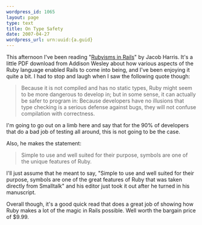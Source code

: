 ```yaml
--- 
wordpress_id: 1065
layout: page
type: text
title: On Type Safety
date: 2007-04-27  
wordpress_url: urn:uuid:{a.guid}
---
```

<p>This afternoon I've been reading "<a href="http://www.informit.com/bookstore/product.asp?isbn=9780321474070&amp;rl=1">Rubyisms in Rails</a>" by Jacob Harris.  It's a little PDF download from Addison Wesley about how various aspects of the Ruby language enabled Rails to come into being, and I've been enjoying it quite a bit.  I had to stop and laugh when I saw the following quote though:</p>

<blockquote>
    <p>Because it is not compiled and has no static types, Ruby might seem to be more dangerous to develop in; but in some sense, it can actually be safer to program in: Because developers have no illusions that type checking is a serious defense against bugs, they will not confuse compilation with correctness.</p>
</blockquote>

<p>I'm going to go out on a limb here and say that for the 90% of developers that do a bad job of testing all around, this is not going to be the case.</p>

<p>Also, he makes the statement:</p>

<blockquote>
    <p>Simple to use and well suited for their purpose, symbols are one of the unique features of Ruby.</p>
</blockquote>

<p>I'll just assume that he meant to say, "Simple to use and well suited for their purpose, symbols are one of the great features of Ruby that was taken directly from Smalltalk" and his editor just took it out after he turned in his manuscript.</p>

<p>Overall though, it's a good quick read that does a great job of showing how Ruby makes a lot of the magic in Rails possible.  Well worth the bargain price of $9.99.</p>
